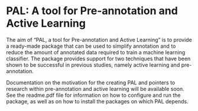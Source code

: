 # PAL: A tool for Pre-annotation and Active Learning

The aim of “PAL, a tool for Pre-annotation and Active Learning” is to provide a ready-made package that can be used to simplify annotation and to reduce the amount of annotated data required to train a machine learning classifier. The package provides support for two techniques that have been shown to be successful in previous studies, namely active learning and pre-annotation.

Documentation on the motivation for the creating PAL and pointers to research within pre-annotation and active learning will be available soon. See the readme.pdf file for information on how to configure and run the package, as well as on how to install the packages on which PAL depends.

